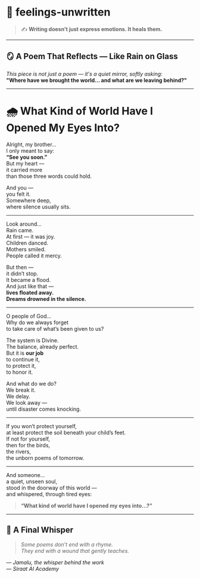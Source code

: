 # 🌿 feelings-unwritten  

> ✍️ **Writing doesn’t just express emotions. It heals them.**

---

## 🪞 A Poem That Reflects — Like Rain on Glass  
_This piece is not just a poem — it's a quiet mirror, softly asking:_  
**"Where have we brought the world... and what are we leaving behind?"**

---

# 🌧️ What Kind of World Have I Opened My Eyes Into?

Alright, my brother...  
I only meant to say:  
**“See you soon.”**  
But my heart —  
it carried more  
than those three words could hold.  

And you —  
you felt it.  
Somewhere deep,  
where silence usually sits.

---

Look around...  
Rain came.  
At first — it was joy.  
Children danced.  
Mothers smiled.  
People called it mercy.  

But then —  
it didn’t stop.  
It became a flood.  
And just like that —  
**lives floated away.**  
**Dreams drowned in the silence.**

---

O people of God...  
Why do we always forget  
to take care of what’s been given to us?  

The system is Divine.  
The balance, already perfect.  
But it is **our job**  
to continue it,  
to protect it,  
to honor it.  

And what do we do?  
We break it.  
We delay.  
We look away —  
until disaster comes knocking.

---

If you won’t protect yourself,  
at least protect the soil beneath your child’s feet.  
If not for yourself,  
then for the birds,  
the rivers,  
the unborn poems of tomorrow.

---

And someone…  
a quiet, unseen soul,  
stood in the doorway of this world —  
and whispered, through tired eyes:  

> **“What kind of world have I opened my eyes into…?”**

---

## 🌙 A Final Whisper

> _Some poems don’t end with a rhyme.  
> They end with a wound that gently teaches._  

— *Jamalu, the whisper behind the work*  
— *Siraat AI Academy*
